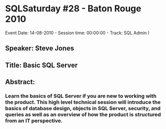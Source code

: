 # SQLSaturday #28 - Baton Rouge 2010
Event Date: 14-08-2010 - Session time: 00:00:00 - Track: SQL Admin I
## Speaker: Steve Jones
## Title: Basic SQL Server
## Abstract:
### Learn the basics of SQL Server if you are new to working with the product. This high level technical session will introduce the basics of database design, objects in SQL Server, security, and queries as well as an overview of how the product is structured from an IT perspective.
